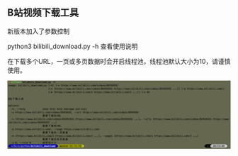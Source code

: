 ## B站视频下载工具

新版本加入了参数控制

python3 bilibili_download.py -h 查看使用说明

在下载多个URL，一页或多页数据时会开启线程池，线程池默认大小为10，请谨慎使用。

![](image/img.png)

